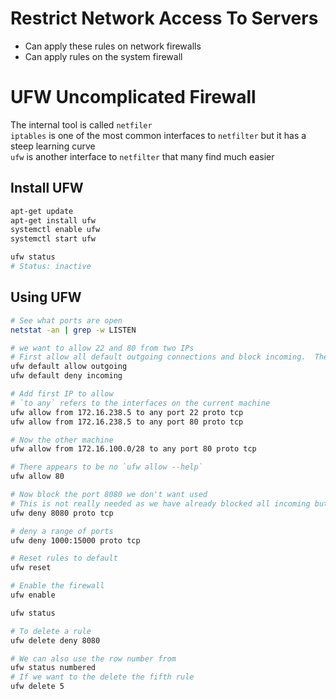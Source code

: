 # Restrict Network Access To Servers

- Can apply these rules on network firewalls
- Can apply rules on the system firewall

# UFW Uncomplicated Firewall

The internal tool is called `netfiler`  
`iptables` is one of the most common interfaces to `netfilter` but it has a steep learning curve  
`ufw` is another interface to `netfilter` that many find much easier

## Install UFW
```sh
apt-get update
apt-get install ufw
systemctl enable ufw
systemctl start ufw

ufw status
# Status: inactive
```

## Using UFW
```sh
# See what ports are open
netstat -an | grep -w LISTEN

# we want to allow 22 and 80 from two IPs
# First allow all default outgoing connections and block incoming.  These rules will not take immediate effect because ufw is currently disabled.
ufw default allow outgoing
ufw default deny incoming

# Add first IP to allow
# `to any` refers to the interfaces on the current machine
ufw allow from 172.16.238.5 to any port 22 proto tcp
ufw allow from 172.16.238.5 to any port 80 proto tcp

# Now the other machine
ufw allow from 172.16.100.0/28 to any port 80 proto tcp

# There appears to be no `ufw allow --help`
ufw allow 80

# Now block the port 8080 we don't want used
# This is not really needed as we have already blocked all incoming but is OK to create
ufw deny 8080 proto tcp

# deny a range of ports
ufw deny 1000:15000 proto tcp

# Reset rules to default
ufw reset

# Enable the firewall
ufw enable

ufw status

# To delete a rule
ufw delete deny 8080

# We can also use the row number from 
ufw status numbered
# If we want to the delete the fifth rule
ufw delete 5
```